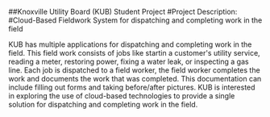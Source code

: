 ##Knoxville Utility Board (KUB) Student Project
#Project Description:
#Cloud-Based Fieldwork System for dispatching and completing work in the field

KUB has multiple applications for dispatching and completing work in the field. This field work consists of jobs like startin a customer's utility service, reading a meter, restoring power, fixing a water leak, or inspecting a gas line. Each job is dispatched to a field worker, the field worker completes the work and documents the work that was completed. This documentation can include filling out forms and taking before/after pictures. KUB is interested in exploring the use of cloud-based technologies to provide a single solution for dispatching and completing work in the field.
